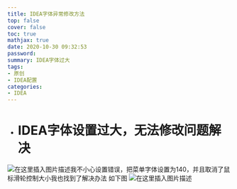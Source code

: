 ```yaml
---
title: IDEA字体异常修改方法
top: false
cover: false
toc: true
mathjax: true
date: 2020-10-30 09:32:53
password:
summary: IDEA字体过大
tags:
- 原创
- IDEA配置
categories:
- IDEA
---
```



* # IDEA字体设置过大，无法修改问题解决


![在这里插入图片描述](https://img-blog.csdnimg.cn/20190330170144286.png?x-oss-process=image/watermark,type_ZmFuZ3poZW5naGVpdGk,shadow_10,text_aHR0cHM6Ly9ibG9nLmNzZG4ubmV0L3FxXzQzNDE3Mjc2,size_16,color_FFFFFF,t_70)我不小心设置错误，把菜单字体设置为140，并且取消了鼠标滑轮控制大小我也找到了解决办法 如下图
![在这里插入图片描述](https://img-blog.csdnimg.cn/2019033017031836.png?x-oss-process=image/watermark,type_ZmFuZ3poZW5naGVpdGk,shadow_10,text_aHR0cHM6Ly9ibG9nLmNzZG4ubmV0L3FxXzQzNDE3Mjc2,size_16,color_FFFFFF,t_70)
